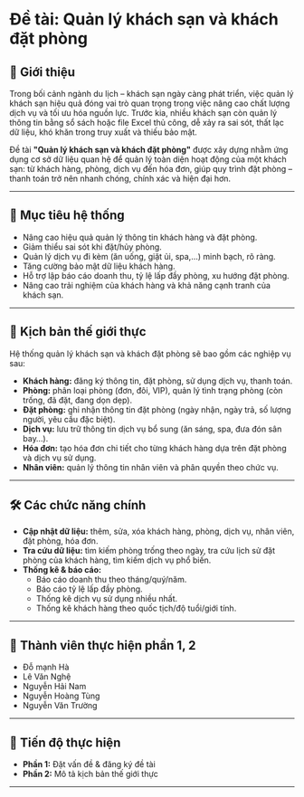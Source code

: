# Đề tài: Quản lý khách sạn và khách đặt phòng

## 📌 Giới thiệu

Trong bối cảnh ngành du lịch – khách sạn ngày càng phát triển, việc quản lý khách sạn hiệu quả đóng vai trò quan trọng trong việc nâng cao chất lượng dịch vụ và tối ưu hóa nguồn lực. Trước kia, nhiều khách sạn còn quản lý thông tin bằng sổ sách hoặc file Excel thủ công, dễ xảy ra sai sót, thất lạc dữ liệu, khó khăn trong truy xuất và thiếu bảo mật.  

Đề tài **"Quản lý khách sạn và khách đặt phòng"** được xây dựng nhằm ứng dụng cơ sở dữ liệu quan hệ để quản lý toàn diện hoạt động của một khách sạn: từ khách hàng, phòng, dịch vụ đến hóa đơn, giúp quy trình đặt phòng – thanh toán trở nên nhanh chóng, chính xác và hiện đại hơn.

---

## 🎯 Mục tiêu hệ thống

- Nâng cao hiệu quả quản lý thông tin khách hàng và đặt phòng.
- Giảm thiểu sai sót khi đặt/hủy phòng.
- Quản lý dịch vụ đi kèm (ăn uống, giặt ủi, spa,…) minh bạch, rõ ràng.
- Tăng cường bảo mật dữ liệu khách hàng.
- Hỗ trợ lập báo cáo doanh thu, tỷ lệ lấp đầy phòng, xu hướng đặt phòng.
- Nâng cao trải nghiệm của khách hàng và khả năng cạnh tranh của khách sạn.

---

## 🏨 Kịch bản thế giới thực

Hệ thống quản lý khách sạn và khách đặt phòng sẽ bao gồm các nghiệp vụ sau:

- **Khách hàng:** đăng ký thông tin, đặt phòng, sử dụng dịch vụ, thanh toán.
- **Phòng:** phân loại phòng (đơn, đôi, VIP), quản lý tình trạng phòng (còn trống, đã đặt, đang dọn dẹp).
- **Đặt phòng:** ghi nhận thông tin đặt phòng (ngày nhận, ngày trả, số lượng người, yêu cầu đặc biệt).
- **Dịch vụ:** lưu trữ thông tin dịch vụ bổ sung (ăn sáng, spa, đưa đón sân bay…).
- **Hóa đơn:** tạo hóa đơn chi tiết cho từng khách hàng dựa trên đặt phòng và dịch vụ sử dụng.
- **Nhân viên:** quản lý thông tin nhân viên và phân quyền theo chức vụ.

---

## 🛠️ Các chức năng chính

- **Cập nhật dữ liệu:** thêm, sửa, xóa khách hàng, phòng, dịch vụ, nhân viên, đặt phòng, hóa đơn.
- **Tra cứu dữ liệu:** tìm kiếm phòng trống theo ngày, tra cứu lịch sử đặt phòng của khách hàng, tìm kiếm dịch vụ phổ biến.
- **Thống kê & báo cáo:**
  - Báo cáo doanh thu theo tháng/quý/năm.
  - Báo cáo tỷ lệ lấp đầy phòng.
  - Thống kê dịch vụ sử dụng nhiều nhất.
  - Thống kê khách hàng theo quốc tịch/độ tuổi/giới tính.

---

## 👥 Thành viên thực hiện phần 1, 2

- Đỗ mạnh Hà
- Lê Văn Nghệ
- Nguyễn Hải Nam
- Nguyễn Hoàng Tùng
- Nguyễn Văn Trường

---

## 📅 Tiến độ thực hiện

- **Phần 1:** Đặt vấn đề & đăng ký đề tài  
- **Phần 2:** Mô tả kịch bản thế giới thực  
---

